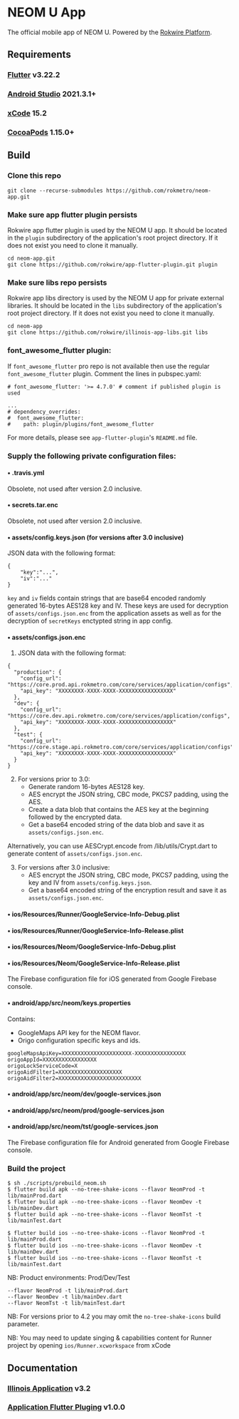# NEOM U App
The official mobile app of NEOM U. Powered by the [Rokwire Platform](https://rokwire.org/).

## Requirements

### [Flutter](https://flutter.dev/docs/get-started/install) v3.22.2

### [Android Studio](https://developer.android.com/studio) 2021.3.1+

### [xCode](https://apps.apple.com/us/app/xcode/id497799835) 15.2

### [CocoaPods](https://guides.cocoapods.org/using/getting-started.html) 1.15.0+


## Build

### Clone this repo
```
git clone --recurse-submodules https://github.com/rokmetro/neom-app.git
```

### Make sure app flutter plugin persists
Rokwire app flutter plugin is used by the NEOM U app. It should be located in the `plugin` subdirectory of the application's root project directory. If it does not exist you need to clone it manually.
```
cd neom-app.git
git clone https://github.com/rokwire/app-flutter-plugin.git plugin
```

### Make sure libs repo persists
Rokwire app libs directory is used by the NEOM U app for private external libraries. It should be located in the `libs` subdirectory of the application's root project directory. If it does not exist you need to clone it manually.
```
cd neom-app
git clone https://github.com/rokwire/illinois-app-libs.git libs
```

### font_awesome_flutter plugin:
If `font_awesome_flutter` pro repo is not available then use the regular `font_awesome_flutter` plugin. Comment the lines in pubspec.yaml:
```
# font_awesome_flutter: '>= 4.7.0' # comment if published plugin is used

...
# dependency_overrides:
#  font_awesome_flutter:
#    path: plugin/plugins/font_awesome_flutter
```

For more details, please see `app-flutter-plugin`'s `README.md` file.

### Supply the following private configuration files:

#### • .travis.yml
Obsolete, not used after version 2.0 inclusive.

#### • secrets.tar.enc
Obsolete, not used after version 2.0 inclusive.

#### • assets/config.keys.json (for versions after 3.0 inclusive)
JSON data with the following format:
```
{
	"key":"...",
	"iv":"..."
}
```
`key` and `iv` fields contain strings that are base64 encoded randomly generated 16-bytes AES128 key and IV. These keys are used for decryption of `assets/configs.json.enc` from the application assets as well as for the decryption of `secretKeys` enctypted string in app config.

#### • assets/configs.json.enc
1. JSON data with the following format:
```
{
  "production": {
    "config_url": "https://core.prod.api.rokmetro.com/core/services/application/configs",
    "api_key": "XXXXXXXX-XXXX-XXXX-XXXXXXXXXXXXXXXXX"
  },
  "dev": {
    "config_url": "https://core.dev.api.rokmetro.com/core/services/application/configs",
    "api_key": "XXXXXXXX-XXXX-XXXX-XXXXXXXXXXXXXXXXX"
  },
  "test": {
    "config_url": "https://core.stage.api.rokmetro.com/core/services/application/configs",
    "api_key": "XXXXXXXX-XXXX-XXXX-XXXXXXXXXXXXXXXXX"
  }
}
```
2. For versions prior to 3.0:
   - Generate random 16-bytes AES128 key.
   - AES encrypt the JSON string, CBC mode, PKCS7 padding, using the AES.
   - Create a data blob that contains the AES key at the beginning followed by the encrypted data.
   - Get a base64 encoded string of the data blob and save it as `assets/configs.json.enc`.

Alternatively, you can use AESCrypt.encode from /lib/utils/Crypt.dart to generate content of `assets/configs.json.enc`.

3. For versions after 3.0 inclusive:
   - AES encrypt the JSON string, CBC mode, PKCS7 padding, using the key and IV from `assets/config.keys.json`.
   - Get a base64 encoded string of the encryption result and save it as `assets/configs.json.enc`.

#### • ios/Resources/Runner/GoogleService-Info-Debug.plist
#### • ios/Resources/Runner/GoogleService-Info-Release.plist
#### • ios/Resources/Neom/GoogleService-Info-Debug.plist
#### • ios/Resources/Neom/GoogleService-Info-Release.plist

The Firebase configuration file for iOS generated from Google Firebase console.

#### • android/app/src/neom/keys.properties
Contains:
- GoogleMaps API key for the NEOM flavor.
- Origo configuration specific keys and ids.
```
googleMapsApiKey=XXXXXXXXXXXXXXXXXXXXXX-XXXXXXXXXXXXXXXX
origoAppId=XXXXXXXXXXXXXXXXX
origoLockServiceCode=X
origoAidFilter1=XXXXXXXXXXXXXXXXXXXX
origoAidFilter2=XXXXXXXXXXXXXXXXXXXXXXXXXX
```

#### • android/app/src/neom/dev/google-services.json
#### • android/app/src/neom/prod/google-services.json
#### • android/app/src/neom/tst/google-services.json
The Firebase configuration file for Android generated from Google Firebase console.

### Build the project

```
$ sh ./scripts/prebuild_neom.sh
$ flutter build apk --no-tree-shake-icons --flavor NeomProd -t lib/mainProd.dart
$ flutter build apk --no-tree-shake-icons --flavor NeomDev -t lib/mainDev.dart
$ flutter build apk --no-tree-shake-icons --flavor NeomTst -t lib/mainTest.dart

$ flutter build ios --no-tree-shake-icons --flavor NeomProd -t lib/mainProd.dart
$ flutter build ios --no-tree-shake-icons --flavor NeomDev -t lib/mainDev.dart
$ flutter build ios --no-tree-shake-icons --flavor NeomTst -t lib/mainTest.dart
```
NB: Product environments: Prod/Dev/Test
```
--flavor NeomProd -t lib/mainProd.dart
--flavor NeomDev -t lib/mainDev.dart
--flavor NeomTst -t lib/mainTest.dart
```

NB: For versions prior to 4.2 you may omit the `no-tree-shake-icons` build parameter.

NB: You may need to update singing & capabilities content for Runner project by opening `ios/Runner.xcworkspace` from xCode

## Documentation

### [Illinois Application](https://github.com/rokwire/illinois-app/wiki) v3.2

### [Application Flutter Pluging](https://github.com/rokwire/app-flutter-plugin/wiki) v1.0.0
